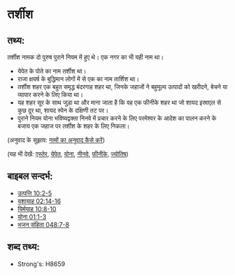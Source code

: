 # तर्शीश #

## तथ्य: ##

तर्शीश नामक दो पुरुष पुराने नियम में हुए थे। एक नगर का भी यही नाम था।

* येपेत के पोते का नाम तर्शीश था।
* राजा क्षयर्ष के बुद्धिमान लोगों में से एक का नाम तार्शिश था। 
* तर्शीश शहर एक बहुत समृद्ध बंदरगाह शहर था, जिनके जहाजों ने बहुमूल्य उत्पादों को खरीदने, बेचने या व्यापार करने के लिए किया था।
* यह शहर सूर के साथ जुड़ा था और माना जाता है कि वह एक फीनीके शहर था जो शायद इस्राएल से कुछ दूर था, शायद स्पेन के दक्षिणी तट पर।
* पुराने नियम योना भविष्यद्वक्ता निनवे में प्रचार करने के लिए परमेश्वर के आदेश का पालन करने के बजाय एक जहाज पर तर्शीश के शहर के लिए निकला।

(अनुवाद के सुझाव: [नामों का अनुवाद कैसे करें](rc://hi/ta/man/translate/translate-names))

(यह भी देखें: [एस्तेर](../names/esther.md), [येपेत](../names/japheth.md), [योना](../names/jonah.md), [नीनवे](../names/nineveh.md), [फीनीके](../names/phonecia.md), [ज्योतिष](../other/wisemen.md))

## बाइबल सन्दर्भ: ##

* [उत्पत्ति 10:2-5](rc://hi/tn/help/gen/10/02)
* [यशायाह 02:14-16](rc://hi/tn/help/isa/02/14)
* [यिर्मयाह 10:8-10](rc://hi/tn/help/jer/10/08)
* [योना 01:1-3](rc://hi/tn/help/jon/01/01)
* [भजन संहिता 048:7-8](rc://hi/tn/help/psa/048/007)

## शब्द तथ्य: ##

* Strong's: H8659
